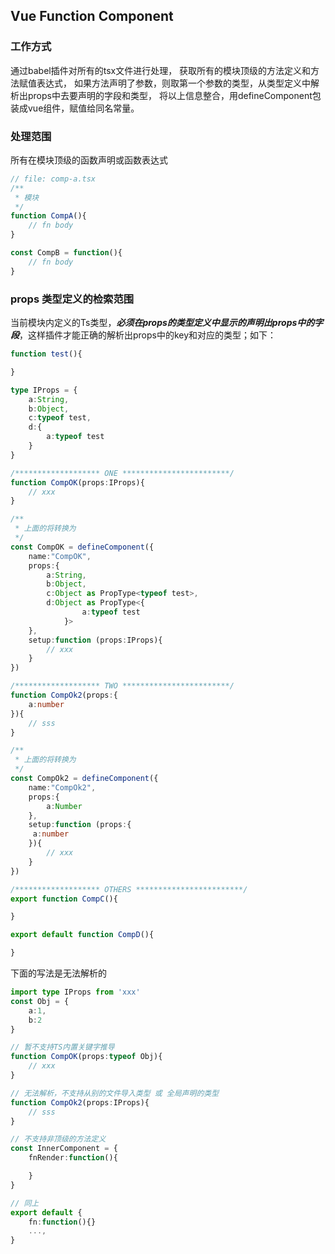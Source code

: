 ## Vue Function Component

### 工作方式

通过babel插件对所有的tsx文件进行处理，
获取所有的模块顶级的方法定义和方法赋值表达式，
如果方法声明了参数，则取第一个参数的类型，从类型定义中解析出props中去要声明的字段和类型，
将以上信息整合，用defineComponent包装成vue组件，赋值给同名常量。

### 处理范围
所有在模块顶级的函数声明或函数表达式
```typescript
// file: comp-a.tsx
/**
 * 模块
 */
function CompA(){
    // fn body
}

const CompB = function(){
    // fn body
}
```

### props 类型定义的检索范围
当前模块内定义的Ts类型，***必须在props的类型定义中显示的声明出props中的字段***，这样插件才能正确的解析出props中的key和对应的类型；如下：
```typescript
function test(){

}

type IProps = {
    a:String,
    b:Object,
    c:typeof test,
    d:{
        a:typeof test
    }
}

/******************* ONE ************************/
function CompOK(props:IProps){
    // xxx
}

/**
 * 上面的将转换为
 */
const CompOK = defineComponent({
    name:"CompOK",
    props:{
        a:String,
        b:Object,
        c:Object as PropType<typeof test>,
        d:Object as PropType<{
                a:typeof test
            }>
    },
    setup:function (props:IProps){
        // xxx
    }
})

/******************* TWO ************************/
function CompOk2(props:{
    a:number
}){
    // sss
}

/**
 * 上面的将转换为
 */
const CompOk2 = defineComponent({
    name:"CompOk2",
    props:{
        a:Number
    },
    setup:function (props:{
     a:number
    }){
        // xxx
    }
})

/******************* OTHERS ************************/
export function CompC(){

}

export default function CompD(){

}
```

下面的写法是无法解析的
```typescript
import type IProps from 'xxx'
const Obj = {
    a:1,
    b:2
}

// 暂不支持TS内置关键字推导
function CompOK(props:typeof Obj){
    // xxx
}

// 无法解析，不支持从别的文件导入类型 或 全局声明的类型
function CompOk2(props:IProps){
    // sss
}

// 不支持非顶级的方法定义
const InnerComponent = {
    fnRender:function(){

    }
}

// 同上
export default {
    fn:function(){}
    ...,
}
```